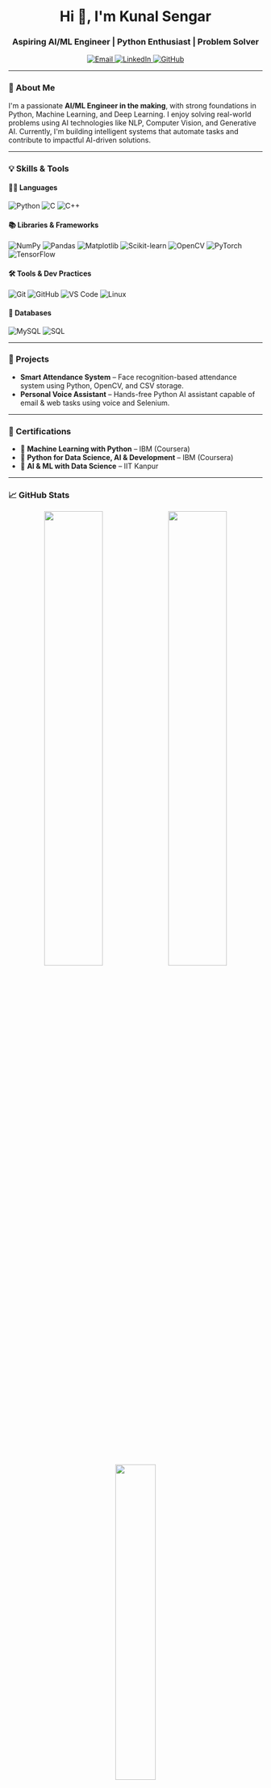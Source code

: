 <h1 align="center">Hi 👋, I'm Kunal Sengar</h1>
<h3 align="center">Aspiring AI/ML Engineer | Python Enthusiast | Problem Solver</h3>

<p align="center">
  <a href="mailto:kunalsengar1974@gmail.com">
    <img src="https://img.shields.io/badge/Email-D14836?style=for-the-badge&logo=gmail&logoColor=white" alt="Email"/>
  </a>
  <a href="https://www.linkedin.com/in/sengar-kunal/" target="_blank">
    <img src="https://img.shields.io/badge/LinkedIn-0077B5?style=for-the-badge&logo=linkedin&logoColor=white" alt="LinkedIn"/>
  </a>
  <a href="https://github.com/sengarkunal" target="_blank">
    <img src="https://img.shields.io/badge/GitHub-000?style=for-the-badge&logo=github&logoColor=white" alt="GitHub"/>
  </a>
</p>

---

### 🚀 About Me

I'm a passionate **AI/ML Engineer in the making**, with strong foundations in Python, Machine Learning, and Deep Learning. I enjoy solving real-world problems using AI technologies like NLP, Computer Vision, and Generative AI. Currently, I'm building intelligent systems that automate tasks and contribute to impactful AI-driven solutions.

---

### 💡 Skills & Tools

#### 👨‍💻 Languages
![Python](https://img.shields.io/badge/Python-3776AB?style=flat-square&logo=python&logoColor=white)
![C](https://img.shields.io/badge/C-00599C?style=flat-square&logo=c&logoColor=white)
![C++](https://img.shields.io/badge/C++-00599C?style=flat-square&logo=c%2B%2B&logoColor=white)

#### 📚 Libraries & Frameworks
![NumPy](https://img.shields.io/badge/NumPy-013243?style=flat-square&logo=numpy)
![Pandas](https://img.shields.io/badge/Pandas-150458?style=flat-square&logo=pandas)
![Matplotlib](https://img.shields.io/badge/Matplotlib-000000?style=flat-square&logo=matplotlib)
![Scikit-learn](https://img.shields.io/badge/Scikit--Learn-F7931E?style=flat-square&logo=scikit-learn)
![OpenCV](https://img.shields.io/badge/OpenCV-5C3EE8?style=flat-square&logo=opencv)
![PyTorch](https://img.shields.io/badge/PyTorch-EE4C2C?style=flat-square&logo=pytorch)
![TensorFlow](https://img.shields.io/badge/TensorFlow-FF6F00?style=flat-square&logo=tensorflow)

#### 🛠️ Tools & Dev Practices
![Git](https://img.shields.io/badge/Git-F05032?style=flat-square&logo=git&logoColor=white)
![GitHub](https://img.shields.io/badge/GitHub-181717?style=flat-square&logo=github)
![VS Code](https://img.shields.io/badge/VSCode-007ACC?style=flat-square&logo=visual-studio-code)
![Linux](https://img.shields.io/badge/Linux-FCC624?style=flat-square&logo=linux&logoColor=black)

#### 💽 Databases
![MySQL](https://img.shields.io/badge/MySQL-005C84?style=flat-square&logo=mysql&logoColor=white)
![SQL](https://img.shields.io/badge/SQL-4479A1?style=flat-square&logo=postgresql&logoColor=white)

---

### 📌 Projects

- **Smart Attendance System** – Face recognition-based attendance system using Python, OpenCV, and CSV storage.
- **Personal Voice Assistant** – Hands-free Python AI assistant capable of email & web tasks using voice and Selenium.

---

### 📜 Certifications

- 📘 **Machine Learning with Python** – IBM (Coursera)  
- 📗 **Python for Data Science, AI & Development** – IBM (Coursera)  
- 📙 **AI & ML with Data Science** – IIT Kanpur  

---

### 📈 GitHub Stats

<p align="center">
  <img src="https://github-readme-stats.vercel.app/api?username=sengarkunal&show_icons=true&theme=radical" width="48%" />
  <img src="https://github-readme-streak-stats.herokuapp.com/?user=sengarkunal&theme=radical" width="48%" />
</p>

<p align="center">
  <img src="https://github-readme-stats.vercel.app/api/top-langs/?username=sengarkunal&layout=compact&theme=radical" width="40%" />
</p>

---

### 📫 Contact Me

- 📍 Greater Noida, India  
- 📧 [kunalsengar1974@gmail.com](mailto:kunalsengar1974@gmail.com)  
- 🔗 [linkedin.com/in/sengar-kunal](https://www.linkedin.com/in/sengar-kunal/)

---

> *"Striving to build intelligent systems that learn, adapt, and evolve."*
